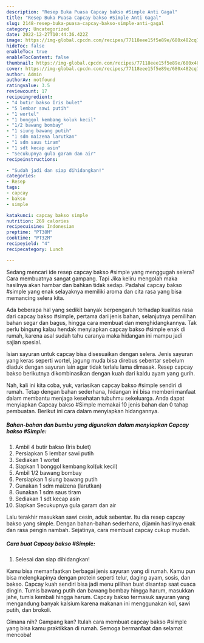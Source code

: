 ```yaml
---
description: "Resep Buka Puasa Capcay bakso #Simple Anti Gagal"
title: "Resep Buka Puasa Capcay bakso #Simple Anti Gagal"
slug: 2148-resep-buka-puasa-capcay-bakso-simple-anti-gagal
category: Uncategorized
date: 2022-12-27T10:44:36.422Z
image: https://img-global.cpcdn.com/recipes/77118eee15f5e89e/680x482cq70/capcay-bakso-simple-foto-resep-utama.jpg
hideToc: false
enableToc: true
enableTocContent: false
thumbnail: https://img-global.cpcdn.com/recipes/77118eee15f5e89e/680x482cq70/capcay-bakso-simple-foto-resep-utama.jpg
cover: https://img-global.cpcdn.com/recipes/77118eee15f5e89e/680x482cq70/capcay-bakso-simple-foto-resep-utama.jpg
author: Admin
authorAv: notfound
ratingvalue: 3.5
reviewcount: 17
recipeingredient:
- "4 butir bakso Iris bulet"
- "5 lembar sawi putih"
- "1 wortel"
- "1 bonggol kembang koluk kecil"
- "1/2 bawang bombay"
- "1 siung bawang putih"
- "1 sdm maizena larutkan"
- "1 sdm saus tiram"
- "1 sdt kecap asin"
- "Secukupnya gula garam dan air"
recipeinstructions:

- "Sudah jadi dan siap dihidangkan!"
categories:
- Resep
tags:
- capcay
- bakso
- simple

katakunci: capcay bakso simple 
nutrition: 269 calories
recipecuisine: Indonesian
preptime: "PT38M"
cooktime: "PT32M"
recipeyield: "4"
recipecategory: Lunch

---
```



Sedang mencari ide resep capcay bakso #simple yang menggugah selera? Cara membuatnya sangat gampang. Tapi Jika keliru mengolah maka hasilnya akan hambar dan bahkan tidak sedap. Padahal capcay bakso #simple yang enak selayaknya memiliki aroma dan cita rasa yang bisa memancing selera kita.


Ada beberapa hal yang sedikit banyak berpengaruh terhadap kualitas rasa dari capcay bakso #simple, pertama dari jenis bahan, selanjutnya pemilihan bahan segar dan bagus, hingga cara membuat dan menghidangkannya. Tak perlu bingung kalau hendak menyiapkan capcay bakso #simple enak di rumah, karena asal sudah tahu caranya maka hidangan ini mampu jadi sajian spesial.

Isian sayuran untuk capcay bisa disesuaikan dengan selera. Jenis sayuran yang keras seperti wortel, jagung muda bisa direbus sebentar sebelum diaduk dengan sayuran lain agar tidak terlalu lama dimasak. Resep capcay bakso berikutnya dikombinasikan dengan kuah dari kaldu ayam yang gurih.


Nah, kali ini kita coba, yuk, variasikan capcay bakso #simple sendiri di rumah. Tetap dengan bahan sederhana, hidangan ini bisa memberi manfaat dalam membantu menjaga kesehatan tubuhmu sekeluarga. Anda dapat menyiapkan Capcay bakso #Simple memakai 10 jenis bahan dan 0 tahap pembuatan. Berikut ini cara dalam menyiapkan hidangannya.

<!--inarticleads1-->

##### Bahan-bahan dan bumbu yang digunakan dalam menyiapkan Capcay bakso #Simple:

1. Ambil 4 butir bakso (Iris bulet)
1. Persiapkan 5 lembar sawi putih
1. Sediakan 1 wortel
1. Siapkan 1 bonggol kembang kol(uk kecil)
1. Ambil 1/2 bawang bombay
1. Persiapkan 1 siung bawang putih
1. Gunakan 1 sdm maizena (larutkan)
1. Gunakan 1 sdm saus tiram
1. Sediakan 1 sdt kecap asin
1. Siapkan Secukupnya gula garam dan air


Lalu terakhir masukkan sawi cesin, aduk sebentar. Itu dia resep capcay bakso yang simple. Dengan bahan-bahan sederhana, dijamin hasilnya enak dan rasa pengin nambah. Sejatinya, cara membuat capcay cukup mudah. 

<!--inarticleads2-->

##### Cara buat Capcay bakso #Simple:


1. Selesai dan siap dihidangkan!

Kamu bisa memanfaatkan berbagai jenis sayuran yang di rumah. Kamu pun bisa melengkapinya dengan protein seperti telur, daging ayam, sosis, dan bakso. Capcay kuah sendiri bisa jadi menu pilihan buat disantap saat cuaca dingin. Tumis bawang putih dan bawang bombay hingga harum, masukkan jahe, tumis kembali hingga harum. Capcay bakso termasuk sayuran yang mengandung banyak kalsium karena makanan ini menggunakan kol, sawi putih, dan brokoli. 

Gimana nih? Gampang kan? Itulah cara membuat capcay bakso #simple yang bisa kamu praktikkan di rumah. Semoga bermanfaat dan selamat mencoba!
